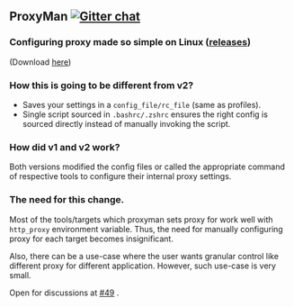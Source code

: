## ProxyMan [![Gitter chat](https://badges.gitter.im/gitterHQ/gitter.png)](https://gitter.im/proxyman-linux/Lobby)

### Configuring proxy made so simple on Linux ([releases](https://github.com/himanshub16/ProxyMan/releases/))

(Download [here](https://github.com/himanshub16/ProxyMan/releases/latest/))


### How this is going to be different from **v2**?
* Saves your settings in a `config_file/rc_file` (same as profiles).
* Single script sourced in `.bashrc/.zshrc` ensures the right config is sourced directly instead of manually invoking the script.

### How did v1 and v2 work?
Both versions modified the config files or called the appropriate command of respective tools to configure their internal proxy settings.

### The need for this change.
Most of the tools/targets which proxyman sets proxy for work well with `http_proxy` environment variable. Thus, the need for manually configuring proxy for each target becomes insignificant.

Also, there can be a use-case where the user wants granular control like different proxy for different application. However, such use-case is very small.

Open for discussions at [#49](https://github.com/himanshub16/ProxyMan/issues/49) .
